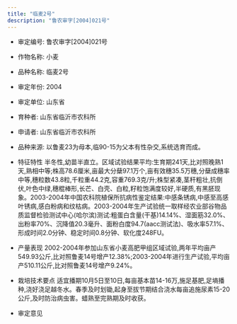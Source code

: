 ```yaml
---
title: "临麦2号"
description: "鲁农审字[2004]021号"
---
```

* 审定编号:  鲁农审字[2004]021号

*  作物名称:  小麦

*  品种名称:  临麦2号

*  审定年份:  2004

*  审定单位:  山东省

* 育种者:  山东省临沂市农科所

*  申请者:  山东省临沂市农科所

*  品种来源:  以鲁麦23为母本,临90-15为父本有性杂交,系统选育而成。

*  特征特性
半冬性,幼苗半直立。区域试验结果平均:生育期241天,比对照晚熟1天,熟相中等;株高78.6厘米,亩最大分蘖97.1万个,亩有效穗35.5万穗,分蘖成穗率中等,穗粒数43.8粒,千粒重44.2克,容重769.3克/升;株型紧凑,茎秆粗壮,抗倒伏,叶色中绿,穗棍棒形,长芒、白壳、白粒,籽粒饱满度较好,半硬质,有黑胚现象。2003-2004年中国农科院植保所抗病性鉴定结果:中感条锈病,中感至高感叶锈病,感白粉病和纹枯病。2003-2004年生产试验统一取样经农业部谷物品质监督检验测试中心(哈尔滨)测试:粗蛋白含量(干基)14.14%、湿面筋32.0%、出粉率70%、沉降值20.3毫升、面粉白度94.7(aacc测试法)、吸水率57.1%、形成时间2.0分钟、稳定时间0.8分钟、软化度248FU。

*  产量表现
2002-2004年参加山东省小麦高肥甲组区域试验,两年平均亩产549.93公斤,比对照鲁麦14号增产12.38%;2003-2004年进行生产试验,平均亩产510.11公斤,比对照鲁麦14号增产9.24%。

*  栽培技术要点
适宜播期10月5日至10日,每亩基本苗14-16万,施足基肥,足墒播种,浇好浇足越冬水。春季及时划锄,起身至拔节期结合浇水每亩追施尿素15-20公斤,及时防治病虫害。蜡熟至完熟期及时收获。

*  审定意见

